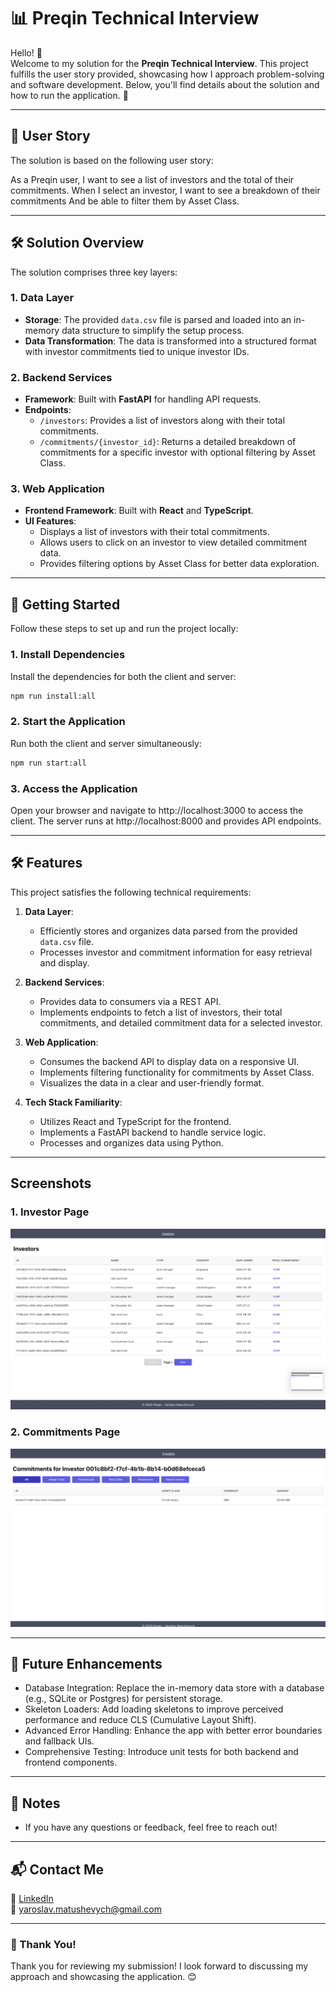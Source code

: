 # 📊 Preqin Technical Interview

Hello! 👋  
Welcome to my solution for the **Preqin Technical Interview**. This project fulfills the user story provided, showcasing how I approach problem-solving and software development. Below, you'll find details about the solution and how to run the application. 🚀

---

## 📝 User Story

The solution is based on the following user story:

As a Preqin user, I want to see a list of investors and the total of their commitments. When I select an investor, I want to see a breakdown of their commitments And be able to filter them by Asset Class.

---

## 🛠 Solution Overview

The solution comprises three key layers:

### 1. **Data Layer**
- **Storage**: The provided `data.csv` file is parsed and loaded into an in-memory data structure to simplify the setup process.
- **Data Transformation**: The data is transformed into a structured format with investor commitments tied to unique investor IDs.

### 2. **Backend Services**
- **Framework**: Built with **FastAPI** for handling API requests.
- **Endpoints**:
  - `/investors`: Provides a list of investors along with their total commitments.
  - `/commitments/{investor_id}`: Returns a detailed breakdown of commitments for a specific investor with optional filtering by Asset Class.

### 3. **Web Application**
- **Frontend Framework**: Built with **React** and **TypeScript**.
- **UI Features**:
  - Displays a list of investors with their total commitments.
  - Allows users to click on an investor to view detailed commitment data.
  - Provides filtering options by Asset Class for better data exploration.

---

## 🚀 Getting Started

Follow these steps to set up and run the project locally:

### 1. Install Dependencies
Install the dependencies for both the client and server:
```bash
npm run install:all
```

### 2. Start the Application
Run both the client and server simultaneously:

```bash
npm run start:all
```

### 3. Access the Application
Open your browser and navigate to http://localhost:3000 to access the client.
The server runs at http://localhost:8000 and provides API endpoints.

---

## 🛠 Features

This project satisfies the following technical requirements:

1. **Data Layer**:
   - Efficiently stores and organizes data parsed from the provided `data.csv` file.
   - Processes investor and commitment information for easy retrieval and display.

2. **Backend Services**:
   - Provides data to consumers via a REST API.
   - Implements endpoints to fetch a list of investors, their total commitments, and detailed commitment data for a selected investor.

3. **Web Application**:
   - Consumes the backend API to display data on a responsive UI.
   - Implements filtering functionality for commitments by Asset Class.
   - Visualizes the data in a clear and user-friendly format.

4. **Tech Stack Familiarity**:
   - Utilizes React and TypeScript for the frontend.
   - Implements a FastAPI backend to handle service logic.
   - Processes and organizes data using Python.

---

## Screenshots

### 1. Investor Page
![Investor Page](investors-page.png)

### 2. Commitments Page
![Commitments Page](commitments-page.png)

---

## 🔧 Future Enhancements
- Database Integration: Replace the in-memory data store with a database (e.g., SQLite or Postgres) for persistent storage.
- Skeleton Loaders: Add loading skeletons to improve perceived performance and reduce CLS (Cumulative Layout Shift).
- Advanced Error Handling: Enhance the app with better error boundaries and fallback UIs.
- Comprehensive Testing: Introduce unit tests for both backend and frontend components.

---

## 📝 Notes

- If you have any questions or feedback, feel free to reach out!

---

## 📬 Contact Me

💼 [LinkedIn](https://www.linkedin.com/in/yaroslav-matushevych)  
📧 yaroslav.matushevych@gmail.com  

---

### 🙌 Thank You!
Thank you for reviewing my submission! I look forward to discussing my approach and showcasing the application. 😊
